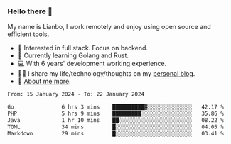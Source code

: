 ### Hello there 👋

My name is Lianbo, I work remotely and enjoy using open source and efficient tools.

- 🔭 Interested in full stack. Focus on backend.
- 🌱 Currently learning Golang and Rust.
- 💻 With 6 years' development working experience.
- ✍🏻 I share my life/technology/thoughts on my [personal blog](https://godruoyi.com).
- 👒 [About me more](https://godruoyi.com/posts/About-godruoyi).

<!--START_SECTION:waka-->

```txt
From: 15 January 2024 - To: 22 January 2024

Go               6 hrs 3 mins    ██████████▓░░░░░░░░░░░░░░   42.17 %
PHP              5 hrs 9 mins    █████████░░░░░░░░░░░░░░░░   35.86 %
Java             1 hr 10 mins    ██░░░░░░░░░░░░░░░░░░░░░░░   08.22 %
TOML             34 mins         █░░░░░░░░░░░░░░░░░░░░░░░░   04.05 %
Markdown         29 mins         █░░░░░░░░░░░░░░░░░░░░░░░░   03.41 %
```

<!--END_SECTION:waka-->
